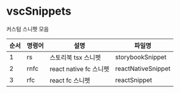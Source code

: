 # vscSnippets
커스텀 스니펫 모음


|순서|명령어|설명|파일명|
|---|---|---|---|
|1|rs|스토리북 tsx 스니펫|storybookSnippet|
|2|rnfc|react native fc 스니펫|reactNativeSnippet|
|3|rfc|react fc 스니펫|reactSnippet|
